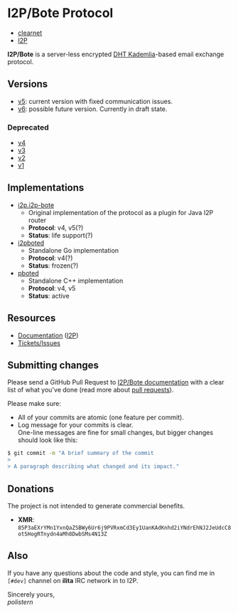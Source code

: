 # I2P/Bote Protocol

* [clearnet](https://bote.readthedocs.io/en/latest/)
* [I2P](http://purplebote.i2p/bote/)

**I2P/Bote** is a server-less encrypted [DHT Kademlia](https://en.wikipedia.org/wiki/Distributed_hash_table)-based email exchange protocol.

## Versions

- [v5](v5/index.md): current version with fixed communication issues.
- [v6](v6/index.md): possible future version. Currently in draft state.

### Deprecated

- [v4](old/v4/index.md)
- [v3](old/v3/index.md)
- [v2](old/v2/index.md)
- [v1](old/v1/index.md)

## Implementations

- [i2p.i2p-bote](https://github.com/i2p/i2p.i2p-bote)
    - Original implementation of the protocol as a plugin for Java I2P router
    - **Protocol**: v4, v5(?)
    - **Status**: life support(?)
- [i2pboted](https://github.com/majestrate/i2pboted)
    - Standalone Go implementation
    - **Protocol**: v4(?)
    - **Status**: frozen(?)
- [pboted](https://github.com/PurpleBote/pboted)
    - Standalone C++ implementation
    - **Protocol**: v4, v5
    - **Status**: active

## Resources

- [Documentation](https://bote.readthedocs.io/en/latest/) ([I2P](http://purplebote.i2p/bote/))
- [Tickets/Issues](https://github.com/PurpleBote/bote/issues)

## Submitting changes

Please send a GitHub Pull Request to [I2P/Bote documentation](https://github.com/PurpleBote/bote/pull/new/master) with a clear list of what you've done (read more about [pull requests](http://help.github.com/pull-requests/)).

Please make sure:

- All of your commits are atomic (one feature per commit).
- Log message for your commits is clear.  
  One-line messages are fine for small changes, but bigger changes should look like this:

```bash
$ git commit -m "A brief summary of the commit
>
> A paragraph describing what changed and its impact."
```

## Donations

The project is not intended to generate commercial benefits.

- **XMR**: `85P3aEXrYMn1YxnQaZSBWy6Ur6j9PVRxmCd3Ey1UanKAdKnhd2iYNdrEhNJ2JeUdcC8otSHogRTnydn4aMh8DwbSMs4N13Z`

## Also

If you have any questions about the code and style, you can find me in `[#dev]` channel on **ilita** IRC network in to I2P.

Sincerely yours,  
*polistern*

